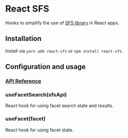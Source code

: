 # React SFS

Hooks to simplify the use of [SFS library](https://www.npmjs.com/package/sfs-api) in React apps.

## Installation

Install via `yarn add react-sfs` or `npm install react-sfs`.

## Configuration and usage

### [API Reference](https://bouredan.github.io/react-sfs)

### useFacetSearch(sfsApi)

React hook for using facet search state and results.

### useFacet(facet)

React hook for using facet state.
